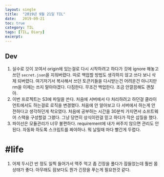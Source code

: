 ```yaml
---
layout:	single
title:	"2019년 9월 21일 TIL"
date:	2019-09-21
toc: true
category: TIL
tags: [TIL, Diary]
excerpt: 
---
```


## Dev
1. 실수로 깃이 꼬여서 origin에 있는걸로 다시 시작하려고 하다가 깃에 ignore 해놓고 쓰던 `secret.json`을 지워버렸다. 따로 백업할 방법도 생각하지 않고 쓰다 보니 삭제 되버렸다. 여기저기서 복사해서 쓰던 토큰키들을 다시받는건 어려운건 아니지만 rm을 이제는 쓰지 말아야겠다. 다짐한다. 무조건 백업한다. 조금 안깔끔해도 괜찮아.
2. 이번 프로젝트는 S3에 파일을 쓴다. 처음에 서버에서 다 처리하려고 하던걸 클라이언트에서도 하는걸로 로직을 변경했다. 처음에 안 알아보고 다 서버에서 하는게 안전하다고 생각하던게 착오였다. 처음에 공부하는 시간을 30분씩 가지면서 소프트웨어 스택을 구성할걸 그랬다. 그냥 당연히 상식이란걸 믿고 하다가 작은 삽질을 했다.
3. 파이선은 모듈관리가 너무 불편하다. requirement에 내가 써주지 않으면 관리도 안된다. 자동화 하도록 스크립트를 짜야하나. 뭐 날릴때 마다 빨간게 두렵다.

# #life
1. 어제 두시간 반 정도 일찍 들어가서 맥주 먹고 좀 긴장을 풀다가 잠들었는데 훨씬 몸상태가 좋다. 아무래도 잠보다도 뭔가 긴장을 푸는게 필요한것 같다.
  